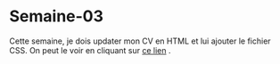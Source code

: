 # Semaine-03
 Cette semaine, je dois updater mon CV en HTML et lui ajouter le fichier CSS.
 On peut le voir en cliquant sur [ce lien](htmlpreview.github.io/?https://www.github.com/mariemcp/semaine-03/master/index.html)
.

